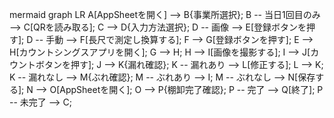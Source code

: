 mermaid
graph LR
    A[AppSheetを開く] --> B{事業所選択};
    B -- 当日1回目のみ --> C[QRを読み取る];
    C --> D{入力方法選択};
    D -- 画像 --> E[登録ボタンを押す];
    D -- 手動 --> F[長尺で測定し換算する];
    F --> G[登録ボタンを押す];
    E --> H[カウントシングスアプリを開く];
    G --> H;
    H --> I[画像を撮影する];
    I --> J[カウントボタンを押す];
    J --> K{漏れ確認};
    K -- 漏れあり --> L[修正する];
    L --> K;
    K -- 漏れなし --> M{ぶれ確認};
    M -- ぶれあり --> I;
    M -- ぶれなし --> N[保存する];
    N --> O[AppSheetを開く];
    O --> P{棚卸完了確認};
    P -- 完了 --> Q[終了];
    P -- 未完了 --> C;
